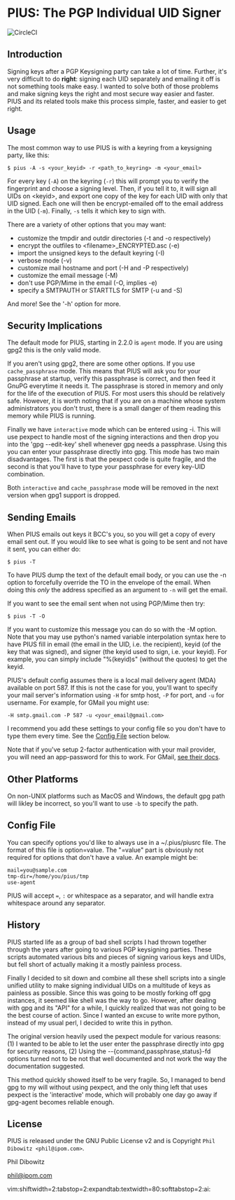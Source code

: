 # PIUS: The PGP Individual UID Signer

![CircleCI](https://circleci.com/gh/jaymzh/pius.svg?style=svg)

## Introduction

Signing keys after a PGP Keysigning party can take a lot of time. Further,
it's very difficult to do **right**: signing each UID separately and emailing it
off is not something tools make easy. I wanted to solve both of those problems
and make signing keys the right and most secure way easier and faster. PIUS and
its related tools make this process simple, faster, and easier to get right.

## Usage

The most common way to use PIUS is with a keyring from a keysigning party, like
this:

```
$ pius -A -s <your_keyid> -r <path_to_keyring> -m <your_email>
```

For every key (`-A`) on the keyring (`-r`) this will prompt you to verify the
fingerprint and choose a signing level. Then, if you tell it to, it will sign
all UIDs on &lt;keyid&gt;, and export one copy of the key for each UID with
only that UID signed. Each one will then be encrypt-emailed off to the email
address in the UID (`-m`). Finally, `-s` tells it which key to sign with.

There are a variety of other options that you may want:
* customize the tmpdir and outdir directories (-t and -o respectively)
* encrypt the outfiles to &lt;filename&gt;_ENCRYPTED.asc (-e)
* import the unsigned keys to the default keyring (-I)
* verbose mode (-v)
* customize mail hostname and port (-H and -P respectively)
* customize the email message (-M)
* don't use PGP/Mime in the email (-O, implies -e)
* specify a SMTPAUTH or STARTTLS for SMTP (-u and -S)

And more! See the '-h' option for more.


## Security Implications

The default mode for PIUS, starting in 2.2.0 is `agent` mode. If you
are using gpg2 this is the only valid mode.

If you aren't using gpg2, there are some other options. If you use
`cache_passphrase` mode. This means that PIUS will ask you for your passphrase
at startup, verify this passphrase is correct, and then feed it GnuPG everytime
it needs it. The passphrase is stored in memory and only for the life of the
execution of PIUS.  For most users this should be relatively safe. However, it
is worth noting that if you are on a machine whose system administrators you
don't trust, there is a small danger of them reading this memory while PIUS is
running.

Finally we have `interactive` mode which can be entered using -i. This will use
pexpect to handle most of the signing interactions and then drop you into the
'gpg --edit-key' shell whenever gpg needs a passphrase. Using this you can enter
your passphrase directly into gpg. This mode has two main disadvantages. The
first is that the pexpect code is quite fragile, and the second is that you'll
have to type your passphrase for every key-UID combination.

Both `interactive` and `cache_passphrase` mode will be removed in the next
version when gpg1 support is dropped.


## Sending Emails

When PIUS emails out keys it BCC's you, so you will get a copy of every email
sent out. If you would like to see what is going to be sent and not have it
sent, you can either do:

```
$ pius -T
```

To have PIUS dump the text of the default email body, or you can use the -n
option to forcefully override the TO in the envelope of the email. When doing
this *only* the address specified as an argument to `-n` will get the email.

If you want to see the email sent when not using PGP/Mime then try:

```
$ pius -T -O
```

If you want to customize this message you can do so with the -M option. Note
that you may use python's named variable interpolation syntax here to have PIUS
fill in email (the email in the UID, i.e. the recipient), keyid (of the key that
was signed), and signer (the keyid used to sign, i.e. your keyid). For example,
you can simply include "%(keyid)s" (without the quotes) to get the keyid.

PIUS's default config assumes there is a local mail delivery agent (MDA)
available on port 587. If this is not the case for you, you'll want to specify
your mail server's information using `-H` for smtp host, `-P` for port, and `-u`
for username. For example, for GMail you might use:

```
-H smtp.gmail.com -P 587 -u <your_email@gmail.com>
```

I recommend you add these settings to your config file so you don't have to type
them every time. See the [Config File](#config-file) section below.

Note that if you've setup 2-factor authentication with your mail provider, you
will need an app-password for this to work. For GMail, [see their
docs](https://support.google.com/accounts/answer/185833?hl=en).


## Other Platforms

On non-UNIX platforms such as MacOS and Windows, the default gpg path will
likley be incorrect, so you'll want to use `-b` to specify the path.


## Config File

You can specify options you'd like to always use in a ~/.pius/piusrc file. The
format of this file is option=value. The "=value" part is obviously not required
for options that don't have a value. An example might be:

```
mail=you@sample.com
tmp-dir=/home/you/pius/tmp
use-agent
```

PIUS will accept `=`, `:` or whitespace as a separator, and will handle
extra whitespace around any separator.


## History

PIUS started life as a group of bad shell scripts I had thrown together through
the years after going to various PGP keysigning parties. These scripts
automated various bits and pieces of signing various keys and UIDs, but fell
short of actually making it a mostly painless process.

Finally I decided to sit down and combine all these shell scripts into a single
unified utility to make signing individual UIDs on a multitude of keys as
painless as possible. Since this was going to be mostly forking off gpg
instances, it seemed like shell was the way to go. However, after dealing with
gpg and its "API" for a while, I quickly realized that was not going to be the
best course of action. Since I wanted an excuse to write more python, instead
of my usual perl, I decided to write this in python.

The original version heavily used the pexpect module for various reasons: (1) I
wanted to be able to let the user enter the passphrase directly into gpg for
security reasons, (2) Using the --{command,passphrase,status}-fd options turned
not to be not that well documented and not work the way the documentation
suggested.

This method quickly showed itself to be very fragile. So, I managed to bend gpg
to my will without using pexpect, and the only thing left that uses pexpect is
the 'interactive' mode, which will probably one day go away if gpg-agent
becomes reliable enough.


## License

PIUS is released under the GNU Public License v2 and is Copyright `Phil Dibowitz
<phil@ipom.com>`.


Phil Dibowitz

phil@ipom.com

vim:shiftwidth=2:tabstop=2:expandtab:textwidth=80:softtabstop=2:ai:
